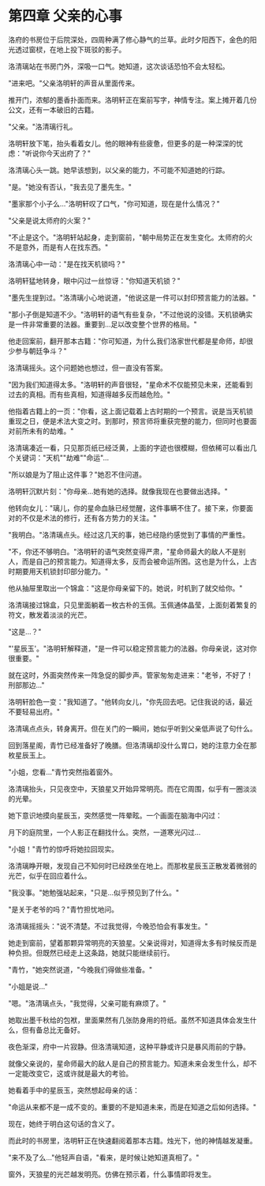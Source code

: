 # 第四章 父亲的心事

洛府的书房位于后院深处，四周种满了修心静气的兰草。此时夕阳西下，金色的阳光透过窗棂，在地上投下斑驳的影子。

洛清璃站在书房门外，深吸一口气。她知道，这次谈话恐怕不会太轻松。

"进来吧。"父亲洛明轩的声音从里面传来。

推开门，浓郁的墨香扑面而来。洛明轩正在案前写字，神情专注。案上摊开着几份公文，还有一本破旧的古籍。

"父亲。"洛清璃行礼。

洛明轩放下笔，抬头看着女儿。他的眼神有些疲惫，但更多的是一种深深的忧虑："听说你今天出府了？"

洛清璃心头一跳。她早该想到，以父亲的能力，不可能不知道她的行踪。

"是。"她没有否认，"我去见了墨先生。"

"墨家那个小子么..."洛明轩叹了口气，"你可知道，现在是什么情况？"

"父亲是说太师府的火案？"

"不止是这个。"洛明轩站起身，走到窗前，"朝中局势正在发生变化。太师府的火不是意外，而是有人在找东西。"

洛清璃心中一动："是在找天机锁吗？"

洛明轩猛地转身，眼中闪过一丝惊讶："你知道天机锁？"

"墨先生提到过。"洛清璃小心地说道，"他说这是一件可以封印预言能力的法器。"

"那小子倒是知道不少。"洛明轩的语气有些复杂，"不过他说的没错。天机锁确实是一件非常重要的法器。重要到...足以改变整个世界的格局。"

他走回案前，翻开那本古籍："你可知道，为什么我们洛家世代都是星命师，却很少参与朝廷争斗？"

洛清璃摇头。这个问题她也想过，但一直没有答案。

"因为我们知道得太多。"洛明轩的声音很轻，"星命术不仅能预见未来，还能看到过去的真相。而有些真相，知道得越多反而越危险。"

他指着古籍上的一页："你看，这上面记载着上古时期的一个预言。说是当天机锁重现之日，便是术法大变之时。到那时，预言师将重获完整的能力，但同时也要面对前所未有的劫难。"

洛清璃凑近一看，只见那页纸已经泛黄，上面的字迹也很模糊，但依稀可以看出几个关键词："天机""劫难""命运"...

"所以娘是为了阻止这件事？"她忍不住问道。

洛明轩沉默片刻："你母亲...她有她的选择。就像我现在也要做出选择。"

他转向女儿："璃儿，你的星命血脉已经觉醒，这件事瞒不住了。接下来，你要面对的不仅是术法的修行，还有各方势力的关注。"

"我明白。"洛清璃点头。经过这几天的事，她已经隐约感觉到了事情的严重性。

"不，你还不够明白。"洛明轩的语气突然变得严肃，"星命师最大的敌人不是别人，而是自己的预言能力。知道得太多，反而会被命运所困。这也是为什么，上古时期要用天机锁封印部分能力。"

他从抽屉里取出一个锦盒："这是你母亲留下的。她说，时机到了就交给你。"

洛清璃接过锦盒，只见里面躺着一枚古朴的玉佩。玉佩通体晶莹，上面刻着繁复的符文，散发着淡淡的光芒。

"这是...？"

"'星辰玉'。"洛明轩解释道，"是一件可以稳定预言能力的法器。你母亲说，这对你很重要。"

就在这时，外面突然传来一阵急促的脚步声。管家匆匆走进来："老爷，不好了！刑部那边..."

洛明轩脸色一变："我知道了。"他转向女儿，"你先回去吧。记住我说的话，最近不要轻易出府。"

洛清璃点点头，转身离开。但在关门的一瞬间，她似乎听到父亲低声说了句什么。

回到落星阁，青竹已经准备好了晚膳。但洛清璃却没什么胃口，她的注意力全在那枚星辰玉上。

"小姐，您看..."青竹突然指着窗外。

洛清璃抬头，只见夜空中，天狼星又开始异常明亮。而在它周围，似乎有一圈淡淡的光晕。

她下意识地摸向星辰玉，突然感觉一阵晕眩。一个画面在脑海中闪过：

月下的庭院里，一个人影正在翻找什么。突然，一道寒光闪过...

"小姐！"青竹的惊呼将她拉回现实。

洛清璃睁开眼，发现自己不知何时已经跌坐在地上。而那枚星辰玉正散发着微弱的光芒，似乎在回应着什么。

"我没事。"她勉强站起来，"只是...似乎预见到了什么。"

"是关于老爷的吗？"青竹担忧地问。

洛清璃摇摇头："说不清楚。不过我觉得，今晚恐怕会有事发生。"

她走到窗前，望着那颗异常明亮的天狼星。父亲说得对，知道得太多有时候反而是种负担。但既然已经走上这条路，她就只能继续前行。

"青竹，"她突然说道，"今晚我们得做些准备。"

"小姐是说..."

"嗯。"洛清璃点头，"我觉得，父亲可能有麻烦了。"

她取出墨千秋给的包袱，里面果然有几张防身用的符纸。虽然不知道具体会发生什么，但有备总比无备好。

夜色渐深，府中一片寂静。但洛清璃知道，这种平静或许只是暴风雨前的宁静。

就像父亲说的，星命师最大的敌人是自己的预言能力。知道未来会发生什么，却不一定能改变它，这或许就是最大的考验。

她看着手中的星辰玉，突然想起母亲的话：

"命运从来都不是一成不变的。重要的不是知道未来，而是在知道之后如何选择。"

现在，她终于明白这句话的含义了。

而此时的书房里，洛明轩正在快速翻阅着那本古籍。烛光下，他的神情越发凝重。

"来不及了么..."他轻声自语，"看来，是时候让她知道真相了。"

窗外，天狼星的光芒越发明亮。仿佛在预示着，什么事情即将发生。 